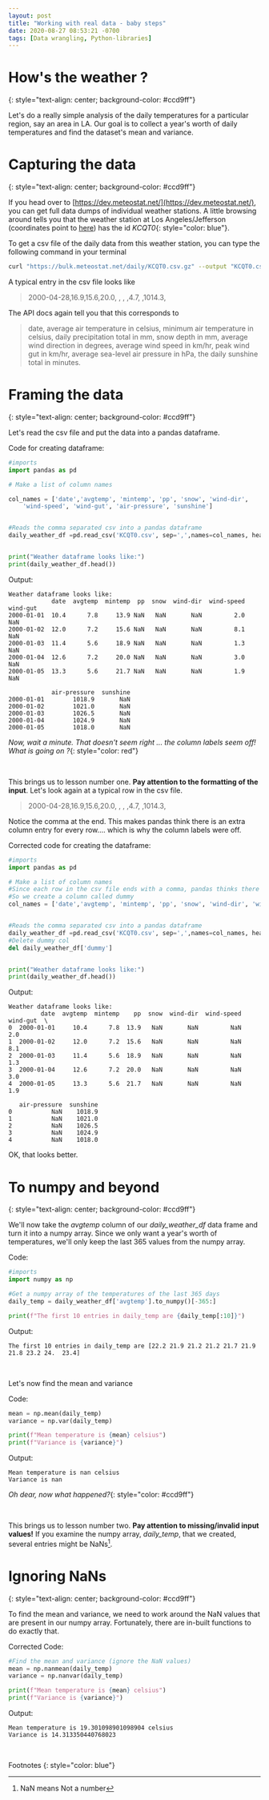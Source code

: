 ```yaml
---
layout: post
title: "Working with real data - baby steps"
date: 2020-08-27 08:53:21 -0700
tags: [Data wrangling, Python-libraries]
---
```


# How's the weather ?
{: style="text-align: center; background-color: #ccd9ff"}

Let's do a really simple analysis of the daily temperatures for a particular region, say an area in LA. Our goal is to collect a year's worth of daily temperatures and find the dataset's mean and variance.


# Capturing the data
{: style="text-align: center; background-color: #ccd9ff"}


If you head over to [https://dev.meteostat.net/](https://dev.meteostat.net/), you can get full data dumps of individual weather stations. A little browsing around tells you that the weather station at Los Angeles/Jefferson (coordinates point to [here](https://www.google.com/maps/place/34%C2%B001'00.1%22N+118%C2%B016'59.9%22W/@34.0167044,-118.3008095,14z/data=!4m5!3m4!1s0x0:0x0!8m2!3d34.0167!4d-118.2833)) has the id *KCQT0*{: style="color: blue"}.


To get a csv file of the daily data from this weather station, you can type the following command in your terminal


~~~ bash
curl "https://bulk.meteostat.net/daily/KCQT0.csv.gz" --output "KCQT0.csv.gz"
~~~


A typical entry in the csv file looks like

> 2000-04-28,16.9,15.6,20.0, , , ,4.7, ,1014.3,

The API docs again tell you that this corresponds to

> date, average air temperature in celsius, minimum air temperature in celsius, daily precipitation total in mm, snow depth in mm, average wind direction in degrees, average wind speed in km/hr, peak wind gut in km/hr, average sea-level air pressure in hPa, the daily sunshine total in minutes.


# Framing the data
{: style="text-align: center; background-color: #ccd9ff"}

Let's read the csv file and put the data into a pandas dataframe. 


Code for creating dataframe:

~~~ python
#imports 
import pandas as pd

# Make a list of column names 

col_names = ['date','avgtemp', 'mintemp', 'pp', 'snow', 'wind-dir', 
	'wind-speed', 'wind-gut', 'air-pressure', 'sunshine']


#Reads the comma separated csv into a pandas dataframe
daily_weather_df =pd.read_csv('KCQT0.csv', sep=',',names=col_names, header = None)


print("Weather dataframe looks like:")
print(daily_weather_df.head())
~~~
 
Output:


    Weather dataframe looks like:
                date  avgtemp  mintemp  pp  snow  wind-dir  wind-speed  wind-gut  
    2000-01-01  10.4      7.8     13.9 NaN   NaN       NaN         2.0       NaN   
    2000-01-02  12.0      7.2     15.6 NaN   NaN       NaN         8.1       NaN   
    2000-01-03  11.4      5.6     18.9 NaN   NaN       NaN         1.3       NaN   
    2000-01-04  12.6      7.2     20.0 NaN   NaN       NaN         3.0       NaN   
    2000-01-05  13.3      5.6     21.7 NaN   NaN       NaN         1.9       NaN   
    
                air-pressure  sunshine  
    2000-01-01        1018.9       NaN  
    2000-01-02        1021.0       NaN  
    2000-01-03        1026.5       NaN  
    2000-01-04        1024.9       NaN  
    2000-01-05        1018.0       NaN  



*Now, wait a minute. That doesn't seem right ... the column labels seem off! What is going on ?*{: style="color: red"}

&nbsp;

This brings us to lesson number one. __Pay attention to the formatting of the input__. Let's look again at a typical row in the csv file.

> 2000-04-28,16.9,15.6,20.0, , , ,4.7, ,1014.3,

Notice the comma at the end. This makes pandas think there is an extra column entry for every row.... which is why the column labels were off.

Corrected code for creating the dataframe:
~~~python
#imports
import pandas as pd

# Make a list of column names 
#Since each row in the csv file ends with a comma, pandas thinks there is a col entry there.
#So we create a column called dummy
col_names = ['date','avgtemp', 'mintemp', 'pp', 'snow', 'wind-dir', 'wind-speed', 'wind-gut', 'air-pressure', 'sunshine', 'dummy']


#Reads the comma separated csv into a pandas dataframe
daily_weather_df =pd.read_csv('KCQT0.csv', sep=',',names=col_names, header = None)
#Delete dummy col
del daily_weather_df['dummy']


print("Weather dataframe looks like:")
print(daily_weather_df.head())
~~~

Output:

    Weather dataframe looks like:
             date  avgtemp  mintemp    pp  snow  wind-dir  wind-speed  wind-gut  \
    0  2000-01-01     10.4      7.8  13.9   NaN       NaN         NaN       2.0   
    1  2000-01-02     12.0      7.2  15.6   NaN       NaN         NaN       8.1   
    2  2000-01-03     11.4      5.6  18.9   NaN       NaN         NaN       1.3   
    3  2000-01-04     12.6      7.2  20.0   NaN       NaN         NaN       3.0   
    4  2000-01-05     13.3      5.6  21.7   NaN       NaN         NaN       1.9   
    
       air-pressure  sunshine  
    0           NaN    1018.9  
    1           NaN    1021.0  
    2           NaN    1026.5  
    3           NaN    1024.9  
    4           NaN    1018.0  



OK, that looks better.


# To numpy and beyond
{: style="text-align: center; background-color: #ccd9ff"}

We'll now take the _avgtemp_ column of our *daily_weather_df* data frame and turn it into a numpy array. Since we only want a year's worth of temperatures, we'll only keep the last 365 values from the numpy array.

Code:
~~~python
#imports
import numpy as np

#Get a numpy array of the temperatures of the last 365 days
daily_temp = daily_weather_df['avgtemp'].to_numpy()[-365:]

print(f"The first 10 entries in daily_temp are {daily_temp[:10]}")
~~~

Output:

    The first 10 entries in daily_temp are [22.2 21.9 21.2 21.2 21.7 21.9 21.8 23.2 24.  23.4]


&nbsp;

Let's now find the mean and variance

Code:

~~~python
mean = np.mean(daily_temp)
variance = np.var(daily_temp)

print(f"Mean temperature is {mean} celsius")
print(f"Variance is {variance}")
~~~

Output:

    Mean temperature is nan celsius
    Variance is nan


*Oh dear, now what happened?*{: style="color: #ccd9ff"}

&nbsp;

This brings us to lesson number two. __Pay attention to missing/invalid input values!__ If you examine the numpy array, *daily_temp*, that we created, several entries might be NaNs[^1].
&nbsp;

# Ignoring NaNs
{: style="text-align: center; background-color: #ccd9ff"}


To find the mean and variance, we need to work around the NaN values that are present in our numpy array. Fortunately, there are in-built functions to do exactly that.

Corrected Code:

~~~python
#Find the mean and variance (ignore the NaN values)
mean = np.nanmean(daily_temp)
variance = np.nanvar(daily_temp)

print(f"Mean temperature is {mean} celsius")
print(f"Variance is {variance}")
~~~

Output:

    Mean temperature is 19.301098901098904 celsius
    Variance is 14.313350440768023


    

&nbsp;


Footnotes
{: style="color: blue"}

[^1]: NaN means Not a number






  
  
  
 
















  


